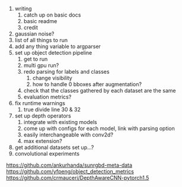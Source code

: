 1. writing
   1. catch up on basic docs
   1. basic readme
   1. credit
1. gaussian noise?
1. list of all things to run   
1. add any thing variable to argparser
1. set up object detection pipeline
   1. get to run
   1. multi gpu run?
   1. redo parsing for labels and classes   
      1. change visibility 
      1. how to handle 0 bboxes after augmentation?
   1. check that the classes gathered by each dataset are the same   
   1. evaluation metrics?
1. fix runtime warnings
      1. true divide line 30 & 32
1. set up depth operators
    1. integrate with existing models
    1. come up with configs for each model, link with parsing option   
    1. easily interchangeable with conv2d?
    1. max extension?
1. get additional datasets set up...?
1. convolutional experiments

https://github.com/ankurhanda/sunrgbd-meta-data
https://github.com/yfpeng/object_detection_metrics
https://github.com/crmauceri/DepthAwareCNN-pytorch1.5